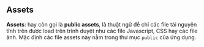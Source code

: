 ## Assets

**Assets**: hay còn gọi là **public assets**, là thuật ngữ để chỉ các file tài nguyên tĩnh trên được load trên trình duyệt như các file Javascript, CSS hay các file ảnh. Mặc định các file assets này nằm trong thư mục `public` của ứng dụng.